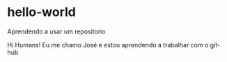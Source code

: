 # hello-world
Aprendendo a usar um repositorio

Hi Humans!
Eu me chamo José e estou aprendendo a trabalhar com o git-hub
